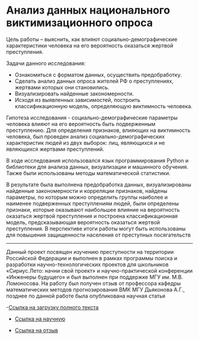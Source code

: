 # Анализ данных национального виктимизационного опроса

Цель работы – выяснить, как влияют социально-демографические характеристики человека на его вероятность оказаться жертвой преступления.

Задачи данного исследования:
-	Ознакомиться с форматом данных, осуществить предобработку.
-	Сделать анализ данных опроса жителей РФ о преступлениях, жертвами которых они становились.
-	Визуализировать найденные закономерности.
-	Исходя из выявленных зависимостей, построить классификационную модель, определяющую виктимность человека.

Гипотеза исследования - социально-демографические параметры человека влияют на его вероятность быть подверженным преступлению.
Для определения признаков, влияющих на виктимность человека, был проведен анализ социально-демографических характеристик людей из двух выборок: лиц, являющихся и не являющихся жертвами преступлений.

В ходе исследования использовался язык программирования Python и библиотеки для анализа данных, визуализации и машинного обучения. Также были использованы методы математической статистики.

В результате была выполнена предобработка данных, визуализированы найденные закономерности и корреляции признаков, найдены параметры, по которым можно определить группы наиболее и наименее подверженных преступлениям людей, были определены признаки, которые оказывают наибольшее влияние на вероятность оказаться жертвой преступления и построена классификационная модель, предсказывающая вероятность оказаться жертвой преступления. В перспективе итоги работы могут быть использованы для повышения защищенности населения от преступных посягательств

---

Данный проект посвящен изучению преступности на территории Российской Федерации и выполнен в рамках программы поиска и разработки научно-технологических проектов для школьников «Сириус.Лето: начни свой проект» и научно-практической конференции «Инженеры будущего» и был выполнен при поддержке МГУ им. М.В. Ломоносова. На работу был получен отзыв от профессора кафедры математических методов прогнозирования ВМК МГУ Дьяконова А.Г., позднее по данной работе была опубликована научная статья

-[Ссылка на загрузку полного текста](https://github.com/Vadimius1010/Portfolio/blob/main/Sirius/%D0%90%D0%BD%D0%B0%D0%BB%D0%B8%D0%B7_%D0%B4%D0%B0%D0%BD%D0%BD%D1%8B%D1%85_%D0%BD%D0%B0%D1%86%D0%B8%D0%BE%D0%BD%D0%B0%D0%BB%D1%8C%D0%BD%D0%BE%D0%B3%D0%BE_%D0%B2%D0%B8%D0%BA%D1%82%D0%B8%D0%BC%D0%B8%D0%B7%D0%B0%D1%86%D0%B8%D0%BE%D0%BD%D0%BD%D0%BE%D0%B3%D0%BE_%D0%BE%D0%BF%D1%80%D0%BE%D1%81%D0%B0_%D1%84%D0%B8%D0%BD%D0%B0%D0%BB.docx?raw=true)

- [Ссылка на научную](https://elibrary.ru/item.asp?id=48642724&pff=1)

- [Ссылка на отзыв](https://github.com/Vadimius1010/Portfolio/blob/main/Sirius/%D0%BE%D1%82%D0%B7%D1%8B%D0%B2_%D0%94%D1%8C%D1%8F%D0%BA%D0%BE%D0%BD%D0%BE%D0%B2.pdf)
